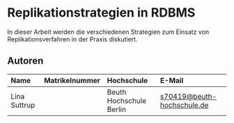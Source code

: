 # Replikationstrategien in RDBMS
In dieser Arbeit werden die verschiedenen Strategien zum Einsatz von Replikationsverfahren in der Praxis diskutiert.

## Autoren

| Name         | Matrikelnummer | Hochschule              | E-Mail                     |
| :----------- | :------------- | :---------------------- | :------------------------- |
| Lina Suttrup |                | Beuth Hochschule Berlin | s70419@beuth-hochschule.de |

